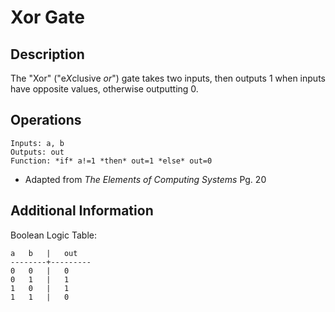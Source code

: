 # Xor Gate

## Description

The "Xor" ("e*X*clusive *or*") gate takes two inputs, then outputs 1 when inputs
have opposite values, otherwise outputting 0.


## Operations

```
Inputs: a, b
Outputs: out
Function: *if* a!=1 *then* out=1 *else* out=0
```
* Adapted from *The Elements of Computing Systems* Pg. 20


## Additional Information

Boolean Logic Table:
```
a   b   |   out
--------+---------
0   0   |   0
0   1   |   1
1   0   |   1
1   1   |   0
```
